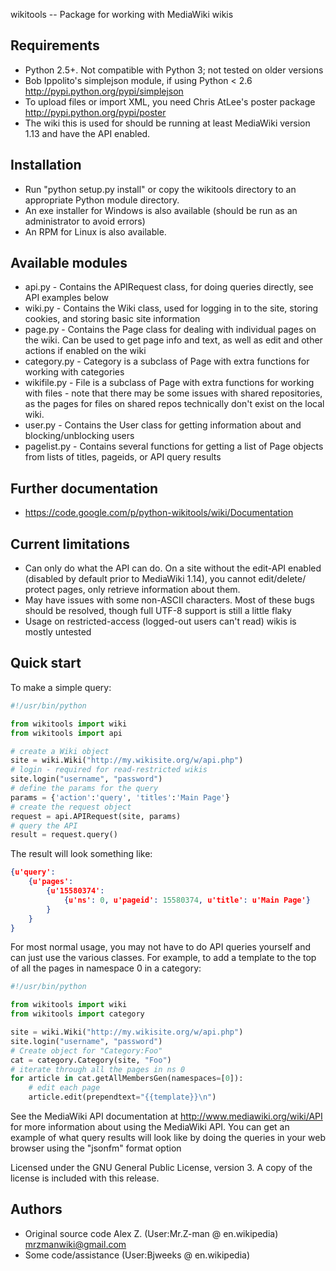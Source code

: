 wikitools -- Package for working with MediaWiki wikis

Requirements
------------

  * Python 2.5+. Not compatible with Python 3; not tested on older versions
  * Bob Ippolito's simplejson module, if using Python < 2.6
    <http://pypi.python.org/pypi/simplejson>
  * To upload files or import XML, you need Chris AtLee's poster package
    <http://pypi.python.org/pypi/poster>  
  * The wiki this is used for should be running at least MediaWiki
    version 1.13 and have the API enabled.

Installation
------------

  * Run "python setup.py install" or copy the wikitools directory
    to an appropriate Python module directory.
  * An exe installer for Windows is also available (should be run as an 
    administrator to avoid errors)
  * An RPM for Linux is also available.

Available modules
-----------------

  * api.py - Contains the APIRequest class, for doing queries directly,
	see API examples below
  * wiki.py - Contains the Wiki class, used for logging in to the site,
    storing cookies, and storing basic site information
  * page.py -  Contains the Page class for dealing with individual pages
    on the wiki. Can be used to get page info and text, as well as edit and
	other actions if enabled on the wiki
  * category.py - Category is a subclass of Page with extra functions for
    working with categories
  * wikifile.py - File is a subclass of Page with extra functions for
    working with files - note that there may be some issues with shared 
	repositories, as the pages for files on shared repos technically don't
	exist on the local wiki.
  * user.py - Contains the User class for getting information about and 
    blocking/unblocking users
  * pagelist.py - Contains several functions for getting a list of Page
    objects from lists of titles, pageids, or API query results

Further documentation
---------------------
  * https://code.google.com/p/python-wikitools/wiki/Documentation

Current limitations
-------------------

  * Can only do what the API can do. On a site without the edit-API enabled
    (disabled by default prior to MediaWiki 1.14), you cannot edit/delete/
	protect pages, only retrieve information about them. 
  * May have issues with some non-ASCII characters. Most of these bugs
    should be resolved, though full UTF-8 support is still a little flaky
  * Usage on restricted-access (logged-out users can't read) wikis is
    mostly untested
  
Quick start
-----------

To make a simple query:

```python
#!/usr/bin/python

from wikitools import wiki
from wikitools import api

# create a Wiki object
site = wiki.Wiki("http://my.wikisite.org/w/api.php") 
# login - required for read-restricted wikis
site.login("username", "password")
# define the params for the query
params = {'action':'query', 'titles':'Main Page'}
# create the request object
request = api.APIRequest(site, params)
# query the API
result = request.query()
```

The result will look something like:

```json
{u'query':
	{u'pages':
		{u'15580374':
			{u'ns': 0, u'pageid': 15580374, u'title': u'Main Page'}
		}
	}
}
```

For most normal usage, you may not have to do API queries yourself and can just
use the various classes. For example, to add a template to the top of all the 
pages in namespace 0 in a category:

```python
#!/usr/bin/python

from wikitools import wiki
from wikitools import category

site = wiki.Wiki("http://my.wikisite.org/w/api.php") 
site.login("username", "password")
# Create object for "Category:Foo"
cat = category.Category(site, "Foo")
# iterate through all the pages in ns 0
for article in cat.getAllMembersGen(namespaces=[0]):
	# edit each page
	article.edit(prependtext="{{template}}\n")
``` 

See the MediaWiki API documentation at <http://www.mediawiki.org/wiki/API>
for more information about using the MediaWiki API. You can get an example of
what query results will look like by doing the queries in your web browser using
the "jsonfm" format option
 
Licensed under the GNU General Public License, version 3. A copy of the
license is included with this release.

Authors
-------

* Original source code Alex Z. (User:Mr.Z-man @ en.wikipedia) <mrzmanwiki@gmail.com>
* Some code/assistance (User:Bjweeks @ en.wikipedia)
